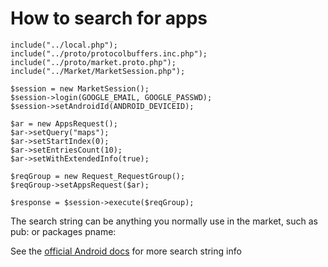 # How to search for apps #
```
include("../local.php");
include("../proto/protocolbuffers.inc.php");
include("../proto/market.proto.php");
include("../Market/MarketSession.php");

$session = new MarketSession();
$session->login(GOOGLE_EMAIL, GOOGLE_PASSWD);
$session->setAndroidId(ANDROID_DEVICEID);

$ar = new AppsRequest();
$ar->setQuery("maps");
$ar->setStartIndex(0);
$ar->setEntriesCount(10);
$ar->setWithExtendedInfo(true);

$reqGroup = new Request_RequestGroup();
$reqGroup->setAppsRequest($ar);

$response = $session->execute($reqGroup);
```

The search string can be anything you normally use in the market, such as pub:<publisher name> or packages pname:<package name>

See the [official Android docs](http://developer.android.com/guide/publishing/publishing.html) for more search string info